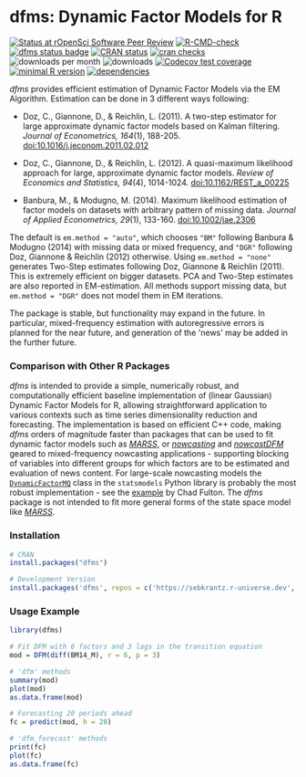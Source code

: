 # **dfms**: Dynamic Factor Models for R
<!-- badges: start -->
[![Status at rOpenSci Software Peer Review](https://badges.ropensci.org/556_status.svg)](https://github.com/ropensci/software-review/issues/556)
[![R-CMD-check](https://github.com/SebKrantz/dfms/workflows/R-CMD-check/badge.svg)](https://github.com/SebKrantz/dfms/actions)
[![dfms status badge](https://sebkrantz.r-universe.dev/badges/dfms)](https://sebkrantz.r-universe.dev)
[![CRAN status](https://www.r-pkg.org/badges/version/dfms)](https://cran.r-project.org/package=dfms) 
[![cran checks](https://badges.cranchecks.info/worst/dfms.svg)](https://cran.r-project.org/web/checks/check_results_dfms.html)
![downloads per month](https://cranlogs.r-pkg.org/badges/dfms?color=blue)
![downloads](https://cranlogs.r-pkg.org/badges/grand-total/dfms?color=blue)
[![Codecov test coverage](https://codecov.io/gh/SebKrantz/dfms/branch/main/graph/badge.svg)](https://app.codecov.io/gh/SebKrantz/dfms?branch=main)
[![minimal R version](https://img.shields.io/badge/R%3E%3D-3.5.0-6666ff.svg)](https://cran.r-project.org/)
[![dependencies](https://tinyverse.netlify.app/badge/dfms)](https://CRAN.R-project.org/package=dfms)
<!-- [![Project Status: Active – The project has reached a stable, usable state and is being actively developed.](https://www.repostatus.org/badges/latest/active.svg)](https://www.repostatus.org/#active) -->
<!-- badges: end

<!-- **NOTE**: This package is under [rOpenSci Statistical Software Peer Review](https://stats-devguide.ropensci.org/). Peer review might result in changes to the API. -->
<!--
The package is fully functional though, and you are very welcome to install it using `remotes::install_github("SebKrantz/dfms")` and give feedback. -->

*dfms* provides efficient estimation of Dynamic Factor Models via the EM Algorithm. Estimation can be done in 3 different ways following:

- Doz, C., Giannone, D., & Reichlin, L. (2011). A two-step estimator for large approximate dynamic factor models based on Kalman filtering. *Journal of Econometrics, 164*(1), 188-205. <doi:10.1016/j.jeconom.2011.02.012> 

- Doz, C., Giannone, D., & Reichlin, L. (2012). A quasi-maximum likelihood approach for large, approximate dynamic factor models. *Review of Economics and Statistics, 94*(4), 1014-1024. <doi:10.1162/REST_a_00225>

- Banbura, M., & Modugno, M. (2014). Maximum likelihood estimation of factor models on datasets with arbitrary pattern of missing data. *Journal of Applied Econometrics, 29*(1), 133-160. <doi:10.1002/jae.2306>

The default is `em.method = "auto"`, which chooses `"BM"` following Banbura & Modugno (2014) with missing data or mixed frequency, and `"DGR"` following Doz, Giannone & Reichlin (2012) otherwise. Using `em.method = "none"` generates Two-Step estimates following Doz, Giannone & Reichlin (2011). This is extremely efficient on bigger datasets. PCA and Two-Step estimates are also reported in EM-estimation. All methods support missing data, but `em.method = "DGR"` does not model them in EM iterations.

The package is stable, but functionality may expand in the future. In particular, mixed-frequency estimation with autoregressive errors is planned for the near future, and generation of the 'news' may be added in the further future. 


### Comparison with Other R Packages

*dfms* is intended to provide a simple, numerically robust, and computationally efficient baseline implementation of (linear Gaussian) Dynamic Factor Models for R, allowing straightforward application to various contexts such as time series dimensionality reduction and forecasting. The implementation is based on efficient C++ code, making *dfms* orders of magnitude faster than packages that can be used to fit dynamic factor models such as [*MARSS*](<https://CRAN.R-project.org/package=MARSS>), or [*nowcasting*](<https://github.com/nmecsys/nowcasting>) and [*nowcastDFM*](<https://github.com/dhopp1/nowcastDFM>) geared to mixed-frequency nowcasting applications - supporting blocking of variables into different groups for which factors are to be estimated and evaluation of news content. For large-scale nowcasting models the [`DynamicFactorMQ`](https://www.statsmodels.org/dev/generated/statsmodels.tsa.statespace.dynamic_factor_mq.DynamicFactorMQ.html) class in the `statsmodels` Python library is probably the most robust implementation - see the [example](http://www.chadfulton.com/topics/statespace_large_dynamic_factor_models.html) by Chad Fulton.   <!-- , and EM adjustments for variables at different frequencies. *dfms* with `em.method = "BM"` does allow mixed-frequency data but performs no specific adjustments for the frequency of the data^[All series are weighted equally, and the prevalence of missing values in lower-frequency series downweights them. To remedy this lower frequency series could be included multiple times in the dataset e.g. include a quarterly series 3 times in a monthly dataset.]. *dfms* currently also does not allow residual autocorrelation in the estimation (i.e. it cannot estimate *approximate factor models*), but the addition of this feature is planned. -->
The *dfms* package is not intended to fit more general forms of the state space model like [*MARSS*](<https://CRAN.R-project.org/package=MARSS>).

<!-- or advanced specifications of Dynamic Factor Models tailored to mixed-frequency nowcasting applications such as [*nowcasting*](<https://github.com/nmecsys/nowcasting>) and [*nowcastDFM*](<https://github.com/dhopp1/nowcastDFM>). Such software could however benefit from the functions and methods provided in *dfms*, most notably *dfms* exports stationary Kalman Filters and Smoothers used in nowcasting applications, that are noticeably faster than the more general implementations provided by the [*FKF*](<https://CRAN.R-project.org/package=FKF>) package. -->
<!-- Estimation with *dfms* also requires stationary data of a single frequency, and assumes time-invariant system matrices and classical assumptions (i.e. the 'exact factor model', assuming away residual autocorrelation in the observation equation). -->

### Installation 

```r
# CRAN
install.packages("dfms")

# Development Version
install.packages('dfms', repos = c('https://sebkrantz.r-universe.dev', 'https://cloud.r-project.org'))

```
### Usage Example 
```r
library(dfms)

# Fit DFM with 6 factors and 3 lags in the transition equation
mod = DFM(diff(BM14_M), r = 6, p = 3) 

# 'dfm' methods
summary(mod)
plot(mod)
as.data.frame(mod)

# Forecasting 20 periods ahead
fc = predict(mod, h = 20)

# 'dfm_forecast' methods
print(fc)
plot(fc)
as.data.frame(fc)
```
